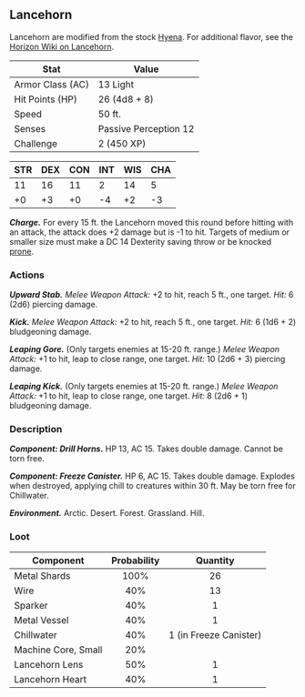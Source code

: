 ## Lancehorn

Lancehorn are modified from the stock [Hyena](https://www.dndbeyond.com/monsters/hyena).
For additional flavor, see the [Horizon Wiki on Lancehorn](https://horizon.fandom.com/wiki/Lancehorn).

| Stat | Value |
| --- | --- |
| Armor Class (AC) | 13 Light |
| Hit Points (HP) | 26 (4d8 + 8) |
| Speed | 50 ft. |
| Senses | Passive Perception 12 |
| Challenge | 2 (450 XP) |

| STR | DEX | CON | INT | WIS | CHA |
| --- | --- | --- | --- | --- | --- |
| 11 | 16 | 11 | 2 | 14 | 5 |
| +0 | +3 | +0 | -4 | +2 | -3 |

_**Charge.**_ For every 15 ft. the Lancehorn moved this round before hitting with an attack, the attack does +2 damage but is -1 to hit.  Targets of medium or smaller size must make a DC 14 Dexterity saving throw or be knocked [prone](https://www.dndbeyond.com/compendium/rules/basic-rules/appendix-a-conditions#Prone).

### Actions

_**Upward Stab.**_ _Melee Weapon Attack:_ +2 to hit, reach 5 ft., one target. _Hit:_ 6 (2d6) piercing damage.

_**Kick.**_ _Melee Weapon Attack:_ +2 to hit, reach 5 ft., one target. _Hit:_ 6 (1d6 + 2) bludgeoning damage.

_**Leaping Gore.**_ (Only targets enemies at 15-20 ft. range.) _Melee Weapon Attack:_ +1 to hit, leap to close range, one target. _Hit:_ 10 (2d6 + 3) piercing damage.

_**Leaping Kick.**_ (Only targets enemies at 15-20 ft. range.) _Melee Weapon Attack:_ +1 to hit, leap to close range, one target. _Hit:_ 8 (2d6 + 1) bludgeoning damage.

### Description

_**Component: Drill Horns.**_ HP 13, AC 15. Takes double damage.  Cannot be torn free.

_**Component: Freeze Canister.**_ HP 6, AC 15. Takes double damage.  Explodes when destroyed, applying chill to creatures within 30 ft.  May be torn free for Chillwater.

_**Environment.**_ Arctic. Desert. Forest. Grassland. Hill.

### Loot

| Component | Probability | Quantity |
| --- | :---: | :---: |
| Metal Shards | 100% | 26 |
| Wire | 40% | 13 |
| Sparker | 40% | 1 |
| Metal Vessel | 40% | 1 |
| Chillwater | 40% | 1 (in Freeze Canister) |
| Machine Core, Small | 20% |
| Lancehorn Lens | 50% | 1 |
| Lancehorn Heart | 40% | 1 |
